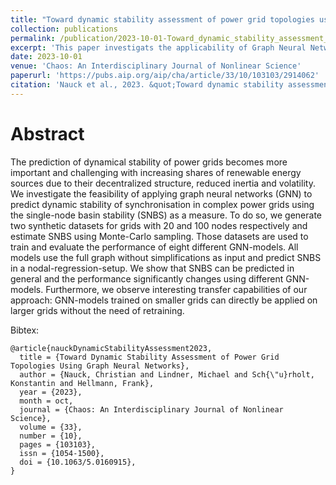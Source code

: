 ```yaml
---
title: "Toward dynamic stability assessment of power grid topologies using graph neural networks"
collection: publications
permalink: /publication/2023-10-01-Toward_dynamic_stability_assessment_of_power_grids
excerpt: 'This paper investigats the applicability of Graph Neural Networks to predict dynamic stability of power grids.'
date: 2023-10-01
venue: 'Chaos: An Interdisciplinary Journal of Nonlinear Science'
paperurl: 'https://pubs.aip.org/aip/cha/article/33/10/103103/2914062'
citation: 'Nauck et al., 2023. &quot;Toward dynamic stability assessment of power grid topologies using graph neural networks.&quot; <i>Chaos: An Interdisciplinary Journal of Nonlinear Science</i> 2023.'
---
```



Abstract 
=====
The prediction of dynamical stability of power grids becomes more important and challenging with increasing shares of renewable energy sources due to their decentralized structure, reduced inertia and volatility. We investigate the feasibility of applying graph neural networks (GNN) to predict dynamic stability of synchronisation in complex power grids using the single-node basin stability (SNBS) as a measure. To do so, we generate two synthetic datasets for grids with 20 and 100 nodes respectively and estimate SNBS using Monte-Carlo sampling. Those datasets are used to train and evaluate the performance of eight different GNN-models. All models use the full graph without simplifications as input and predict SNBS in a nodal-regression-setup. We show that SNBS can be predicted in general and the performance significantly changes using different GNN-models. Furthermore, we observe interesting transfer capabilities of our approach: GNN-models trained on smaller grids can directly be applied on larger grids without the need of retraining.


Bibtex: 
```
@article{nauckDynamicStabilityAssessment2023,
  title = {Toward Dynamic Stability Assessment of Power Grid Topologies Using Graph Neural Networks},
  author = {Nauck, Christian and Lindner, Michael and Sch{\"u}rholt, Konstantin and Hellmann, Frank},
  year = {2023},
  month = oct,
  journal = {Chaos: An Interdisciplinary Journal of Nonlinear Science},
  volume = {33},
  number = {10},
  pages = {103103},
  issn = {1054-1500},
  doi = {10.1063/5.0160915},
}

```